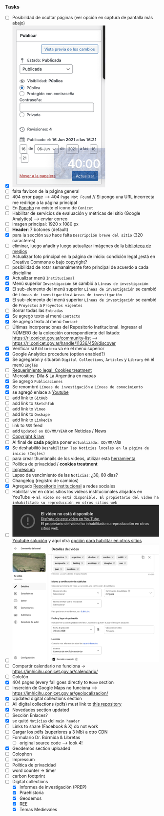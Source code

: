 ### Tasks
* [ ] Posibilidad de ocultar páginas (ver opción en captura de pantalla más abajo)
* [x] ![screenshot.png](images/Screenshot_2024-08-09_at_14.51.45.png)
* [ ] falta favicon de la página general
* [ ] 404 error page --> 404 `Page Not Found` // Si pongo una URL incorrecta me redirige a la página principal
* [ ] En [Poncho](https://argob.github.io/poncho/) no existe el icono de `Conicet`
* [ ] Habilitar de servicios de evaluación y métricas del sitio (Google Analytics) --> enviar correo
* [ ] imagen principal: 1920 x 1080 px
* [ ] **Header**: 7 botones (default)
* [x] para la sección `SEO` hace falta `Descripción breve del sitio` (320 caracteres)
* [ ] eliminar, luego añadir y luego actualizar  imágenes de la [biblioteca de medios](https://imhicihu.conicet.gov.ar/wp-admin/upload.php)
* [ ] Actualizar foto principal en la página de inicio: condición legal ¿está en Creative Commons o bajo copyright?
* [ ] posibilidad de rotar semanalmente foto principal de acuerdo a cada disciplina
* [x] Actualizar menú `Institucional`
* [x] Menú superior `Investigación` se cambió a `Líneas de investigación`
* [x] El sub-elemento del menú superior `Líneas de investigación` se cambió de `Líneas de investigación` a `Areas de investigación`
* [x] El sub-elemento del menú superior `Líneas de investigación` se cambió de `Proyectos` a `Proyectos vigentes`
* [ ] Borrar todas las `Entradas`
* [x] Se agregó texto al menú `Contacto`
* [x] Se agregó texto al menú `Contact`
* [ ] Últimas incorporaciones del Repositorio Institucional. Ingresar el NÚMERO de la colección correspondiente del listado: https://ri.conicet.gov.ar/community-list --> https://ri.conicet.gov.ar/handle/11336/458/discover
* [x] Verificar si `Biblioteca` va en el menú superior
* [x] Google Analytics procedure (option enabled?)
* [x] Se agregaron y situaron  `Digital Collections`, `Articles` y `Library` en el menú `Inglés`
* [ ] [Requerimiento legal: Cookies treatment](https://github.com/imhicihu/datAcopio/issues/3)
* [ ] Micrositios: Dila & La Argentina en mapas
* [x] Se agregó `Publicaciones`
* [x] Se renombró `Líneas de investigación` a `Líneas de conocimiento`
* [x] se agregó enlace a [Youtube](https://www.youtube.com/channel/UCleOQ9K84jLampvAqjZsTJQ?view_as=subscriber)
* [ ] add link to `GitHub`
* [ ] add link to `Sketchfab`
* [ ] add link to `Vimeo`
* [ ] add link to `Onshape`
* [ ] add link to `LinkedIn`
* [ ] link to `RSS` feed
* [ ] add `Updated on DD/MM/YEAR` on Noticias / News
* [ ] [Copyright & law](https://github.com/imhicihu/datAcopio/issues/3)
* [ ] Al final de **cada** página poner `Actualizado: DD/MM/AÑO`
* [x] Se deshabilitó `Deshabilitar las Noticias locales en la página de inicio (Inglés)`
* [ ] para crear thumbnails de los videos, utilizar esta [herramienta](https://parcel.io/tools/video-thumbnail)
* [ ] Política de privacidad / __cookies treatment__
* [ ] [Impressum](https://help.scantrust.com/hc/es-419/articles/14128256364188--Qu%C3%A9-es-un-Impressum-lo-necesito)
* [ ] Lapso de vencimiento de las `Noticias`: ¿30, 60 días?
* [ ] Changelog (registro de cambios)
* [x] Agregado [Repositorio institucional](https://ri.conicet.gov.ar/handle/11336/458/discover) a redes sociales
* [ ] Habilitar ver en otros sitios los videos institucionales alojados en YouTube -> `El vídeo no está disponible. El propietario del vídeo ha inhabilitado su reproducción en otros sitios web`
* [ ] ![screenshot.png](images/thread-42348320-2658272684652131568.png) [Youtube solución](https://support.google.com/youtube/thread/42348320/no-se-visualiza-un-video-de-mi-canal-cuando-lo-inserto-en-otra-web?hl=es) y aquí otra [opción para habilitar en otros sitios](https://www.youtube.com/watch?v=IquMUhRPM1A&ab_channel=WajxaquibBatz)
* [ ] ![screenshot.png](images/Screenshot_2024-09-13_at_13.53.02.png)
* [ ] Compartir calendario no funciona -> https://imhicihu.conicet.gov.ar/calendario/
* [ ] Colofón
* [x] 404 pages (every fail goes directly to `Home` section
* [ ] Inserción de Google Maps no funciona --> https://imhicihu.conicet.gov.ar/geolocalizacion/
* [x] Updated digital collections section
* [ ] All digital collections (pdfs) must link to [this repository](https://github.com/imhicihu/IMHICIHU-Digital-Repository/blob/master/digital_assets.md)
* [x] Novedades section updated
* [ ] Sección Enlaces?
* [x] se quitó `Noticias` del `main header`
* [ ] Links to share (Facebook & X) do not work
* [ ] Cargar los pdfs (superiores a 3 Mb) a otro CDN
* [ ] Formulario Dr. Bórmida & Libretas
	* [ ] original source code --> look 4! 
* [x] Geodemos section uploaded
* [ ] Colophon
* [ ] Impressum
* [ ] Política de privacidad
* [ ] word counter -> timer
* [ ] carbon footprint
* [ ] Digital collections
	* [X] Informes de investigación (PREP)
	* [x] Praehistoria
	* [x] Geodemos
	* [x] REE
	* [x] Temas Medievales
